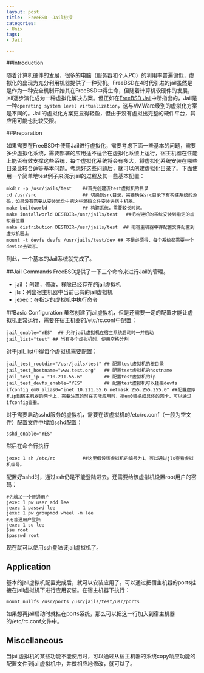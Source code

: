 ```yaml
---
layout: post
title:  FreeBSD--Jail初探
categories:
- Unix
tags:
- Jail

---
```


##Introduction

随着计算机硬件的发展，很多的电脑（服务器和个人PC）的利用率普遍偏低，虚拟化的出现为充分利用机器提供了一种契机。FreeBSD在4时代引进的jail虽然是是作为一种安全机制开始其在FreeBSD中得生命，但随着计算机软硬件的发展，jail逐步演化成为一种虚拟化解决方案。但正如在[FreeBSD Jail](http://jeff-lee.name/cn/2014/07/FreeBSD-Jail/)中所指出的，Jail是一种```operating system level virtualization```，这与VMWare级别的虚拟化方案是不同的。Jail的虚拟化方案更显得轻盈，但由于没有虚拟出完整的硬件平台，其应用可能也比较受限。

##Preparation

如果需要在FreeBSD中使用Jail进行虚拟化，需要考虑下面一些基本的问题，需要多少虚拟化系统，需要部署的应用适不适合在虚拟化系统上运行，宿主机器在性能上能否有效支撑这些系统，每个虚拟化系统将会有多大，将虚拟化系统安装在哪些目录比较合适等基本问题。考虑好这些问题后，就可以创建虚拟化目录了。下面使用一个简单地test例子来演示jail的过程及其一些基本配置：
	
	mkdir -p /usr/jails/test  	##首先创建该test虚拟机的目录
	cd /usr/src   				## 切换到src目录，需要确保src目录下有构建系统的源码，如果没有需要从安装光盘中把这些源码文件安装进宿主机器。
	make buildworld				## 构建系统，需要较长时间。
	make installworld DESTDIR=/usr/jails/test	##把构建好的系统安装到指定的虚拟器位置
	make distribution DESTDIR=/usr/jails/test  ## 把宿主机器中得配置文件配置到虚拟机器上
	mount -t devfs devfs /usr/jails/test/dev ## 不是必须得，每个系统都需要一个device去读写。
	
到此，一个基本的Jail系统就完成了。

##Jail Commands
FreeBSD提供了一下三个命令来进行Jail的管理。

* jail ：创建，修改，移除已经存在的jail虚拟机
* jls：列出宿主机器中当前已有的jail虚拟机
* jexec：在指定的虚拟机中执行命令


##Basic Configuration
虽然创建了jail虚拟机，但是还需要一定的配置才能让虚拟机正常运行，需要在宿主机器的/etc/rc.conf中配置：
	
	jail_enable="YES"  ## 允许jail虚拟机在宿主系统启动时一并启动
	jail_list="test" ## 当有多个虚拟机时，使用空格分割
	
对于jail_list中得每个虚拟机需要配置：
	
	jail_test_rootdir="/usr/jails/test" ## 配置test虚拟机的根目录
	jail_test_hostname="www.test.org"	## 配置tset虚拟机的hostname
	jail_test_ip = "10.211.55.6" 		## 配置test虚拟机的ip
	jail_test_devfs_enable="YES"		## 配置test虚拟机可以挂接devfs
	ifconfig_em0_alias0="inet 10.211.55.6 netmask 255.255.255.0" ##配置虚拟机ip到宿主机器的网卡上，需要注意的时在实际应用时，把em0替换成具体的网卡，可以通过ifconfig查看。

对于需要启动sshd服务的虚拟机，需要在该虚拟机的/etc/rc.conf（一般为空文件）配置文件中增加sshd配置：
	
	sshd_enable="YES"

然后在命令行执行

	jexec 1 sh /etc/rc   		##这里假设该虚拟机的编号为1，可以通过jls查看虚拟机编号。
	
配置好sshd时，通过ssh仍是不能登陆进去。还需要给该虚拟机设置root用户的密码：
	
	#先增加一个普通用户
	jexec 1 pw user add lee
	jexec 1 passwd lee
	jexec 1 pw groupmod wheel -m lee
	#用普通用户登陆
	jexec 1 su lee
	$su root
	$passwd root

现在就可以使用ssh登陆该jail虚拟机了。


## Application
基本的jail虚拟机配置完成后，就可以安装应用了。可以通过把宿主机器的ports挂接在jail虚拟机下进行应用安装。在宿主机器下执行：

	mount_nullfs /usr/ports /usr/jails/test/usr/ports
	
如果想再jail启动时就挂在ports系统，那么可以把这一行加入到宿主机器的/etc/rc.conf文件中。


## Miscellaneous

当jail虚拟机的某些功能不能使用时，可以通过从宿主机器的系统copy响应功能的配置文件到jail虚拟机中，并做相应地修改，就可以了。

